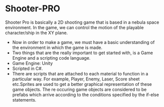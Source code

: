 # Shooter-PRO
Shooter Pro is basically a 2D shooting game that is based in a nebula space environment. In the game, we can control the motion of the playable character/ship in the XY plane. 
* Now in order to make a game, we must have a basic understanding of the environment in which the game is made.
* Two things that are the really important to get started with, is a Game Engine and a scripting code language.
* Game Engine: Unity
* Scripted in C#.
* There are scripts that are attached to each material to function in a particular way. For example, Player, Enemy, Laser, Score sheet etc.Sprites are used to get a better graphical representation of these game objects. The re occuring game objects are considered to be prefabs which arrive according to the conditions specified by the if-else statements.



